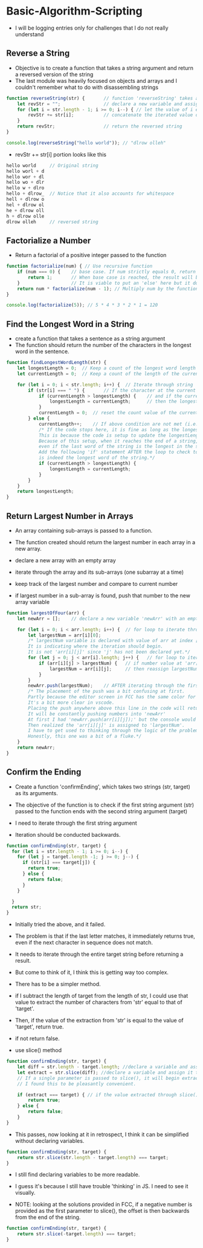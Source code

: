 # Basic-Algorithm-Scripting

- I will be logging entries only for challenges that I do not really understand

## Reverse a String

- Objective is to create a function that takes a string argument and return a reversed version of the string
- The last module was heavily focused on objects and arrays and I couldn't remember what to do with disassembling strings

```js
function reverseString(str) {       // function 'reverseString' takes a string as its argument
    let revStr = "";                // declare a new variable and assign an empty string. The reversed string will be assigned to the new variable
    for (let i = str.length - 1; i >= 0; i--) { // let the value of i equal to the last character of the string. While i is greater than equal to 0, decrement i by 1
        revStr += str[i];           // concatenate the iterated value of the string to the remaining portion of the original string
    }
    return revStr;                  // return the reversed string
}

console.log(reverseString("hello world")); // "dlrow olleh"
```

- revStr += str[i] portion looks like this

```js
hello world     // Original string
hello worl + d
hello wor + dl
hello wo + dlr
hello w + dlro
hello + dlrow_  // Notice that it also accounts for whitespace
hell + dlrow o
hel + dlrow ol
he + dlrow oll
h + dlrow olle
dlrow olleh     // reversed string
```

## Factorialize a Number

- Return a factorial of a positive integer passed to the function

```js
function factorialize(num) { // Use recursive function 
    if (num === 0) {    // base case. If num strictly equals 0, return the result
        return 1;       // When base case is reached, the result will be multiplied by 1 and the function will stop execution
    }                   // It is viable to put an 'else' here but it doesn't seem necessary
    return num * factorialize(num - 1); // Multiply num by the function with decrementing num value until base case is reached
}

console.log(factorialize(5)); // 5 * 4 * 3 * 2 * 1 = 120
```

## Find the Longest Word in a String

- create a function that takes a sentence as a string argument
- The function should return the number of the characters in the longest word in the sentence.

```js
function findLongestWordLength(str) {
    let longestLength = 0;  // Keep a count of the longest word length as it iterates through the string
    let currentLength = 0;  // Keep a count of the length of the current word

    for (let i = 0; i < str.length; i++) {  // Iterate through string
        if (str[i] === " ") {       // If the character at the current position of 'i' is whitespace (i.e. if it's the end of a word)
            if (currentLength > longestLength) {    // and if the current length of the word is greater than the longest length logged
                longestLength = currentLength;      // then the longestLength equals the value of the currentLength
            }
            currentLength = 0;  // reset the count value of the current length and loop through the function.
        } else {
            currentLength++;    // If above condition are not met (i.e. if it's still iterating through a word), move to the next character count
            /* If the code stops here, it is fine as long as the longest word is not at the end of the string.
            This is because the code is setup to update the longestLength variable only when it encounters a whitespace.
            Because of this setup, when it reaches the end of a string, it will not update the variable accordingly 
            even if the last word of the string is the longest in the sentence.
            Add the following 'if' statement AFTER the loop to check to see if the length of the current word (the last word of the string)
            is indeed the longest word of the string.*/
            if (currentLength > longestLength) {
                longestLength = currentLength;
            }
        }
    }
    return longestLength;
}
```

## Return Largest Number in Arrays

- An array containing sub-arrays is passed to a function.
- The function created should return the largest number in each array in a new array.

- declare a new array with an empty array
- iterate through the array and its sub-arrays (one subarray at a time)
- keep track of the largest number and compare to current number
- if largest number in a sub-array is found, push that number to the new array variable

```js
function largestOfFour(arr) {
    let newArr = [];    // declare a new variable 'newArr' with an empty array to which the largest number of each subarray will be added.

    for (let i = 0; i < arr.length; i++) {  // for loop to iterate through each subarray
        let largestNum = arr[i][0];
        /* largestNum variable is declared with value of arr at index [i][0].
        It is indicating where the iteration should begin.
        It is not 'arr[i][j]' since 'j' has not been declared yet.*/
        for (let j = 0; j < arr[i].length; j++) {   // for loop to iterate through each element of subarray
            if (arr[i][j] > largestNum) {   // if number value at 'arr[i][j]' is greater than the current largest number
                largestNum = arr[i][j];     // then reassign largestNum to the number value at the current 'arr[i][j] position
            }
        }
        newArr.push(largestNum);    // AFTER iterating through the first subarray, push largestNum of that subarray to 'newArr'. Then carry on.
        /* The placement of the push was a bit confusing at first. 
        Partly because the editor screen in FCC has the same color for all curly braces.
        It's a bit more clear in vscode.
        Placing the push anywhere above this line in the code will return unexpected results. 
        It will be constantly pushing numbers into 'newArr'
        At first I had 'newArr.push(arr[i][j]);' but the console would read 'j is not defined' since it's outside the 2nd for loop
        Then realized the 'arr[i][j]' is assigned to 'largestNum'.
        I have to get used to thinking through the logic of the problem. 
        Honestly, this one was a bit of a fluke.*/
    }
    return newArr;
}
```

## Confirm the Ending

- Create a function 'confirmEnding', which takes two strings (str, target) as its arguments.
- The objective of the function is to check if the first string argument (str) passed to the function ends with the second string argument (target)

- I need to iterate through the first string argument
- Iteration should be conducted backwards.

```js
function confirmEnding(str, target) {
  for (let i = str.length - 1; i >= 0; i--) {
    for (let j = target.length -1; j >= 0; j--) {
      if (str[i] === target[j]) {
        return true;
      } else {
        return false;
      }
    }

  }
  return str;
}
```

- Initially tried the above, and it failed.
- The problem is that if the last letter matches, it immediately returns true, even if the next character in sequence does not match.
- It needs to iterate through the entire target string before returning a result.
  
- But come to think of it, I think this is getting way too complex.
- There has to be a simpler method.

- if I subtract the length of target from the length of str, I could use that value to extract the number of characters from 'str' equal to that of 'target'.
- Then, if the value of the extraction from 'str' is equal to the value of 'target', return true.
- if not return false.
- use slice() method

```js
function confirmEnding(str, target) {
    let diff = str.length - target.length; //declare a variable and assign it the value of the diff. between the lengths of 'str' and 'target'
    let extract = str.slice(diff); //declare a variable and assign it the value of applying slice() to the string.
    // If a single parameter is passed to slice(), it will begin extraction from the character following the index position specified to the end of the string.
    // I found this to be pleasantly convenient.

    if (extract === target) { // if the value extracted through slice() is equivalent to the value of 'target'
        return true;         
    } else {
        return false;
    }
}
```

- This passes, now looking at it in retrospect, I think it can be simplified without declaring variables.

```js
function confirmEnding(str, target) {
    return str.slice(str.length - target.length) === target;
}
```

- I still find declaring variables to be more readable.
- I guess it's because I still have trouble 'thinking' in JS. I need to see it visually.

- NOTE: looking at the solutions provided in FCC, if a negative number is provided as the first parameter to slice(), the offset is then backwards from the end of the string.

```js
function confirmEnding(str, target) {
    return str.slice(-target.length) === target;
}
```
